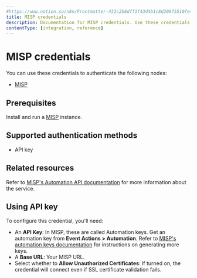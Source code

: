 ```yaml
---
#https://www.notion.so/n8n/Frontmatter-432c2b8dff1f43d4b1c8d20075510fe4
title: MISP credentials
description: Documentation for MISP credentials. Use these credentials to authenticate MISP in n8n, a workflow automation platform.
contentType: [integration, reference]
---
```


# MISP credentials

You can use these credentials to authenticate the following nodes:

- [MISP](/integrations/builtin/app-nodes/n8n-nodes-base.misp.md)

## Prerequisites

Install and run a [MISP](https://misp.github.io/MISP/) instance.

## Supported authentication methods

- API key

## Related resources

Refer to [MISP's Automation API documentation](https://www.circl.lu/doc/misp/automation) for more information about the service.

## Using API key

To configure this credential, you'll need:

- An **API Key**: In MISP, these are called Automation keys. Get an automation key from **Event Actions > Automation**. Refer to [MISP's automation keys documentation](https://www.circl.lu/doc/misp/automation/#automation-key) for instructions on generating more keys.
- A **Base URL**: Your MISP URL.
- Select whether to **Allow Unauthorized Certificates**: If turned on, the credential will connect even if SSL certificate validation fails.


